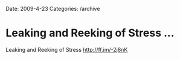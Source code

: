 Date: 2009-4-23
Categories: /archive

# Leaking and Reeking of Stress ...

Leaking and Reeking of Stress <a href="http://ff.im/-2j8nK" rel="nofollow">http://ff.im/-2j8nK</a>

